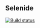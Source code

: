 ## Selenide
[![Build status](https://ci.appveyor.com/api/projects/status/qcdhydnjviywi8ab/branch/main?svg=true)](https://ci.appveyor.com/project/ValeryGil/selenide/branch/main)
